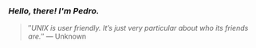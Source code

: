 ### *Hello, there! I'm Pedro.*
> ″*UNIX is user friendly. It’s just very particular about who its friends are.*″
 — Unknown
